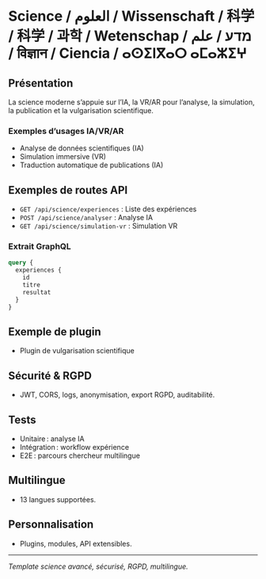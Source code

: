 # Science / العلوم / Wissenschaft / 科学 / 科学 / 과학 / Wetenschap / מדע / علم / विज्ञान / Ciencia / ⴰⵙⵉⵏⴳⴰⵔ ⴰⵎⴰⵣⵉⵖ

## Présentation
La science moderne s’appuie sur l’IA, la VR/AR pour l’analyse, la simulation, la publication et la vulgarisation scientifique.

### Exemples d’usages IA/VR/AR
- Analyse de données scientifiques (IA)
- Simulation immersive (VR)
- Traduction automatique de publications (IA)

## Exemples de routes API
- `GET /api/science/experiences` : Liste des expériences
- `POST /api/science/analyser` : Analyse IA
- `GET /api/science/simulation-vr` : Simulation VR

### Extrait GraphQL
```graphql
query {
  experiences {
    id
    titre
    resultat
  }
}
```

## Exemple de plugin
- Plugin de vulgarisation scientifique

## Sécurité & RGPD
- JWT, CORS, logs, anonymisation, export RGPD, auditabilité.

## Tests
- Unitaire : analyse IA
- Intégration : workflow expérience
- E2E : parcours chercheur multilingue

## Multilingue
- 13 langues supportées.

## Personnalisation
- Plugins, modules, API extensibles.

---
*Template science avancé, sécurisé, RGPD, multilingue.*

